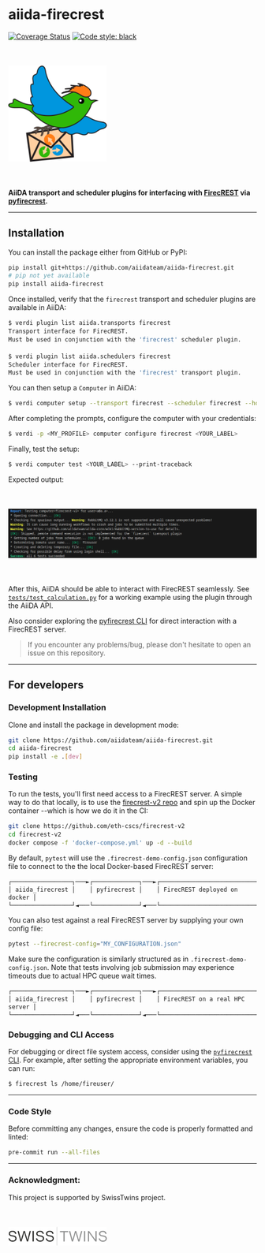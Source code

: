 # aiida-firecrest

[![Coverage Status][codecov-badge]][codecov-link]
[![Code style: black][black-badge]][black-link]

<br>
<div align="left">
  <img src="assets/logo.png" alt="Repository Logo" width="200" style="margin-top: 20px; margin-bottom: 20px;"/>
</div>
<br>

**AiiDA transport and scheduler plugins for interfacing with [FirecREST](https://products.cscs.ch/firecrest/) via [pyfirecrest](https://github.com/eth-cscs/pyfirecrest).**

---

## Installation

You can install the package either from GitHub or PyPI:

```bash
pip install git+https://github.com/aiidateam/aiida-firecrest.git
# pip not yet available
pip install aiida-firecrest
```

Once installed, verify that the `firecrest` transport and scheduler plugins are available in AiiDA:

```bash
$ verdi plugin list aiida.transports firecrest
Transport interface for FirecREST.
Must be used in conjunction with the 'firecrest' scheduler plugin.

$ verdi plugin list aiida.schedulers firecrest
Scheduler interface for FirecREST.
Must be used in conjunction with the 'firecrest' transport plugin.
```

You can then setup a `Computer` in AiiDA:

```bash
$ verdi computer setup --transport firecrest --scheduler firecrest --hostname firecrest --label <YOUR_LABEL>
```

After completing the prompts, configure the computer with your credentials:

```bash
$ verdi -p <MY_PROFILE> computer configure firecrest <YOUR_LABEL>
```

Finally, test the setup:

```bash
$ verdi computer test <YOUR_LABEL> --print-traceback
```

Expected output:

<br>
<div align="left">
  <img src="pics/computer_test_success.png" alt="Repository Logo" width="1000" style="margin-top: 20px; margin-bottom: 20px;"/>
</div>
<br>


After this, AiiDA should be able to interact with FirecREST seamlessly.
See [`tests/test_calculation.py`](tests/test_calculation.py) for a working example using the plugin through the AiiDA API.


Also consider exploring the [pyfirecrest CLI](https://github.com/eth-cscs/pyfirecrest) for direct interaction with a FirecREST server.

> If you encounter any problems/bug, please don't hesitate to open an issue on this repository.

---

## For developers

### Development Installation

Clone and install the package in development mode:

```bash
git clone https://github.com/aiidateam/aiida-firecrest.git
cd aiida-firecrest
pip install -e .[dev]
```

### Testing

To run the tests, you'll first need access to a FirecREST server. A simple way to do that locally, is to use the [firecrest-v2 repo](https://github.com/eth-cscs/firecrest-v2) and spin up the Docker container --which is how we do it in the CI:

```bash
git clone https://github.com/eth-cscs/firecrest-v2
cd firecrest-v2
docker compose -f 'docker-compose.yml' up -d --build
```

By default, `pytest` will use the `.firecrest-demo-config.json` configuration file to connect to the the local Docker-based FirecREST server:

```plaintext
┌─────────────────┐───►┌─────────────┐───►┌──────────────────────────────┐
│ aiida_firecrest │    │ pyfirecrest │    │ FirecREST deployed on docker │
└─────────────────┘◄───└─────────────┘◄───└──────────────────────────────┘
```


You can also test against a real FirecREST server by supplying your own config file:

```bash
pytest --firecrest-config="MY_CONFIGURATION.json"
```

Make sure the configuration is similarly structured as in `.firecrest-demo-config.json`. Note that tests involving job submission may experience timeouts due to actual HPC queue wait times.

```plaintext
┌─────────────────┐───►┌─────────────┐───►┌────────────────────────────────┐
│ aiida_firecrest │    │ pyfirecrest │    │ FirecREST on a real HPC server │
└─────────────────┘◄───└─────────────┘◄───└────────────────────────────────┘
```

### Debugging and CLI Access

For debugging or direct file system access, consider using the [`pyfirecrest` CLI](https://pyfirecrest.readthedocs.io/en/stable/tutorial_cli.html).
For example, after setting the appropriate environment variables, you can run:

```bash
$ firecrest ls /home/fireuser/
```

---

### Code Style

Before committing any changes, ensure the code is properly formatted and linted:

```bash
pre-commit run --all-files
```

---

### Acknowledgment:

This project is supported by SwissTwins project.

<br>
<div align="left">
  <img src="pics/swisstwins_big.png" alt="Repository Logo" width="200" style="margin-top: 20px; margin-bottom: 20px;"/>
</div>
<br>

[codecov-badge]: https://codecov.io/gh/aiidateam/aiida-firecrest/branch/main/graph/badge.svg
[codecov-link]: https://codecov.io/gh/aiidateam/aiida-firecrest
[black-badge]: https://img.shields.io/badge/code%20style-black-000000.svg
[black-link]: https://github.com/ambv/black
